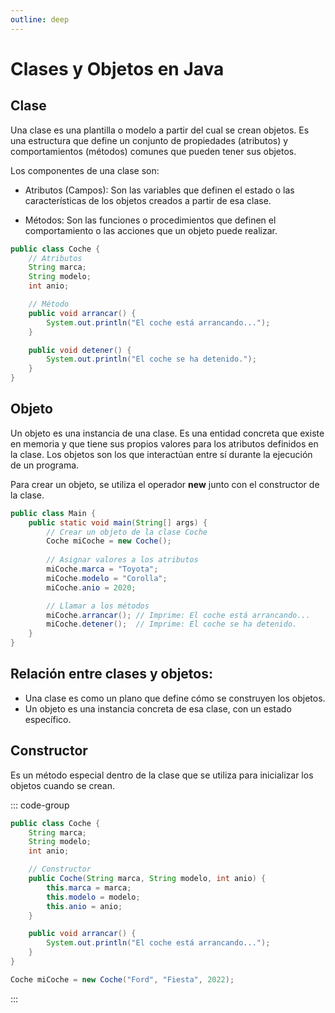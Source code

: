 ```yaml
---
outline: deep
---
```


# Clases y Objetos en Java

## Clase

Una clase es una plantilla o modelo a partir del cual se crean objetos. Es una estructura que define un conjunto de propiedades (atributos) y comportamientos (métodos) comunes que pueden tener sus objetos.

Los componentes de una clase son:

* Atributos (Campos): Son las variables que definen el estado o las características de los objetos creados a partir de esa clase.

* Métodos: Son las funciones o procedimientos que definen el comportamiento o las acciones que un objeto puede realizar.

```java
public class Coche {
    // Atributos
    String marca;
    String modelo;
    int anio;

    // Método
    public void arrancar() {
        System.out.println("El coche está arrancando...");
    }

    public void detener() {
        System.out.println("El coche se ha detenido.");
    }
}
```


## Objeto

Un objeto es una instancia de una clase. Es una entidad concreta que existe en memoria y que tiene sus propios valores para los atributos definidos en la clase. Los objetos son los que interactúan entre sí durante la ejecución de un programa.

Para crear un objeto, se utiliza el operador **new** junto con el constructor de la clase.

```java
public class Main {
    public static void main(String[] args) {
        // Crear un objeto de la clase Coche
        Coche miCoche = new Coche();
        
        // Asignar valores a los atributos
        miCoche.marca = "Toyota";
        miCoche.modelo = "Corolla";
        miCoche.anio = 2020;

        // Llamar a los métodos
        miCoche.arrancar(); // Imprime: El coche está arrancando...
        miCoche.detener();  // Imprime: El coche se ha detenido.
    }
}

```


## Relación entre clases y objetos:

* Una clase es como un plano que define cómo se construyen los objetos.
* Un objeto es una instancia concreta de esa clase, con un estado específico.


## Constructor

Es un método especial dentro de la clase que se utiliza para inicializar los objetos cuando se crean.


::: code-group
```java [coche.class]
public class Coche {
    String marca;
    String modelo;
    int anio;

    // Constructor
    public Coche(String marca, String modelo, int anio) {
        this.marca = marca;
        this.modelo = modelo;
        this.anio = anio;
    }

    public void arrancar() {
        System.out.println("El coche está arrancando...");
    }
}

```

```java [miCoche.objeto]
Coche miCoche = new Coche("Ford", "Fiesta", 2022);
```
:::